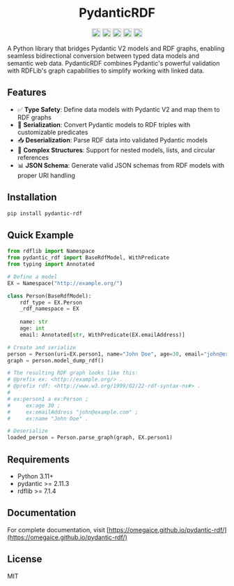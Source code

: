 <div align="center">

# PydanticRDF

[<img alt="github" src="https://img.shields.io/badge/github-Omegaice/pydantic--rdf-8da0cb?style=for-the-badge&logo=github" height="20">](https://github.com/Omegaice/pydantic-rdf)
[<img alt="PyPI" src="https://img.shields.io/pypi/v/pydantic-rdf?style=for-the-badge&color=1E88E5&logo=python" height="20">](https://pypi.org/project/pydantic-rdf)
[<img alt="Python" src="https://img.shields.io/pypi/pyversions/pydantic-rdf?style=for-the-badge&logo=python" height="20">](https://pypi.org/project/pydantic-rdf)
[<img alt="docs" src="https://img.shields.io/badge/docs-pydantic--rdf-blue?style=for-the-badge&logo=readthedocs" height="20">](https://omegaice.github.io/pydantic-rdf)
[<img alt="license" src="https://img.shields.io/github/license/Omegaice/pydantic-rdf?style=for-the-badge&color=green" height="20">](https://github.com/Omegaice/pydantic-rdf/blob/master/LICENSE)

</div>

A Python library that bridges Pydantic V2 models and RDF graphs, enabling seamless bidirectional conversion between typed data models and semantic web data. PydanticRDF combines Pydantic's powerful validation with RDFLib's graph capabilities to simplify working with linked data.

## Features

- ✅ **Type Safety**: Define data models with Pydantic V2 and map them to RDF graphs
- 🔄 **Serialization**: Convert Pydantic models to RDF triples with customizable predicates
- 📥 **Deserialization**: Parse RDF data into validated Pydantic models
- 🧩 **Complex Structures**: Support for nested models, lists, and circular references
- 📊 **JSON Schema**: Generate valid JSON schemas from RDF models with proper URI handling

## Installation

```bash
pip install pydantic-rdf
```

## Quick Example

```python
from rdflib import Namespace
from pydantic_rdf import BaseRdfModel, WithPredicate
from typing import Annotated

# Define a model
EX = Namespace("http://example.org/")

class Person(BaseRdfModel):
    rdf_type = EX.Person
    _rdf_namespace = EX
    
    name: str
    age: int
    email: Annotated[str, WithPredicate(EX.emailAddress)]

# Create and serialize
person = Person(uri=EX.person1, name="John Doe", age=30, email="john@example.com")
graph = person.model_dump_rdf()

# The resulting RDF graph looks like this:
# @prefix ex: <http://example.org/> .
# @prefix rdf: <http://www.w3.org/1999/02/22-rdf-syntax-ns#> .
#
# ex:person1 a ex:Person ;
#     ex:age 30 ;
#     ex:emailAddress "john@example.com" ;
#     ex:name "John Doe" .

# Deserialize
loaded_person = Person.parse_graph(graph, EX.person1)
```

## Requirements

- Python 3.11+
- pydantic >= 2.11.3
- rdflib >= 7.1.4

## Documentation

For complete documentation, visit [https://omegaice.github.io/pydantic-rdf/](https://omegaice.github.io/pydantic-rdf/)

## License

MIT